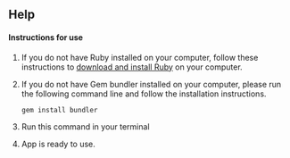 ## Help

#### Instructions for use

1. If you do not have Ruby installed on your computer, follow these instructions to [download and install Ruby](https://www.ruby-lang.org/en/documentation/installation/) on your computer.

2. If you do not have Gem bundler installed on your computer, please run the following command line and follow the installation instructions.

   `gem install bundler`

3. Run this command in your terminal

   

4. App is ready to use.

   